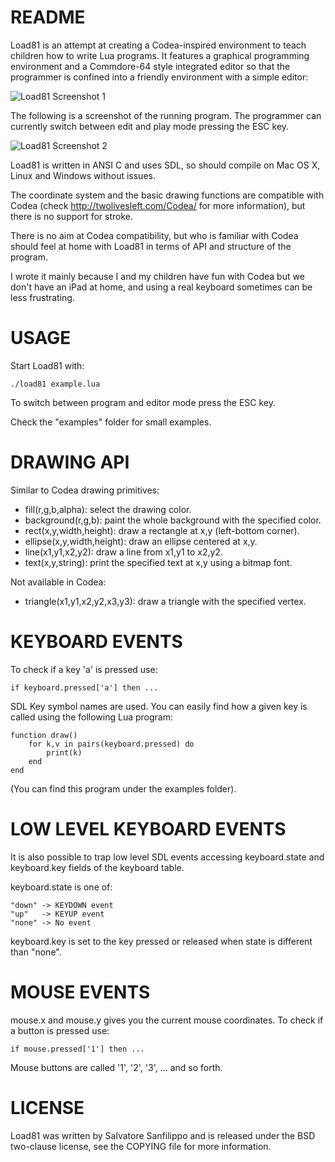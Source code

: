 README
===

Load81 is an attempt at creating a Codea-inspired environment to teach
children how to write Lua programs. It features a graphical programming
environment and a Commdore-64 style integrated editor so that the programmer
is confined into a friendly environment with a simple editor:

![Load81 Screenshot 1](http://antirez.com/misc/codakido_screenshot_1.png)

The following is a screenshot of the running program. The programmer can
currently switch between edit and play mode pressing the ESC key.

![Load81 Screenshot 2](http://antirez.com/misc/codakido_screenshot_2.png)

Load81 is written in ANSI C and uses SDL, so should compile on Mac OS X, Linux
and Windows without issues.

The coordinate system and the basic drawing functions are compatible with
Codea (check http://twolivesleft.com/Codea/ for more information), but there
is no support for stroke.

There is no aim at Codea compatibility, but who is familiar with Codea should
feel at home with Load81 in terms of API and structure of the program.

I wrote it mainly because I and my children have fun with Codea but we don't
have an iPad at home, and using a real keyboard sometimes can be less
frustrating.

USAGE
===

Start Load81 with:

    ./load81 example.lua

To switch between program and editor mode press the ESC key.

Check the "examples" folder for small examples.

DRAWING API
===

Similar to Codea drawing primitives:

* fill(r,g,b,alpha): select the drawing color.
* background(r,g,b): paint the whole background with the specified color.
* rect(x,y,width,height): draw a rectangle at x,y (left-bottom corner).
* ellipse(x,y,width,height): draw an ellipse centered at x,y.
* line(x1,y1,x2,y2): draw a line from x1,y1 to x2,y2.
* text(x,y,string): print the specified text at x,y using a bitmap font.

Not available in Codea:

* triangle(x1,y1,x2,y2,x3,y3): draw a triangle with the specified vertex.

KEYBOARD EVENTS
===

To check if a key 'a' is pressed use:

    if keyboard.pressed['a'] then ...

SDL Key symbol names are used. You can easily find how a given key is
called using the following Lua program:

    function draw()
        for k,v in pairs(keyboard.pressed) do
            print(k)
        end
    end

(You can find this program under the examples folder).

LOW LEVEL KEYBOARD EVENTS
===

It is also possible to trap low level SDL events accessing keyboard.state
and keyboard.key fields of the keyboard table.

keyboard.state is one of:

    "down" -> KEYDOWN event
    "up"   -> KEYUP event
    "none" -> No event

keyboard.key is set to the key pressed or released when state is different
than "none".

MOUSE EVENTS
===

mouse.x and mouse.y gives you the current mouse coordinates. To check
if a button is pressed use:

    if mouse.pressed['1'] then ...

Mouse buttons are called '1', '2', '3', ... and so forth.

LICENSE
===

Load81 was written by Salvatore Sanfilippo and is released under the
BSD two-clause license, see the COPYING file for more information.
